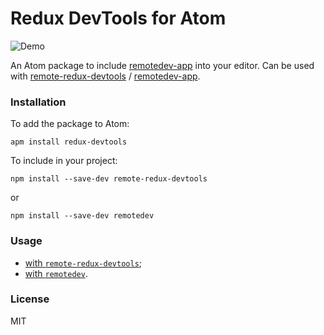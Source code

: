 # Redux DevTools for Atom

![Demo](https://raw.githubusercontent.com/zalmoxisus/atom-redux-devtools/master/demo.png)

An Atom package to include [remotedev-app](https://github.com/zalmoxisus/remotedev-app) into your editor. Can be used with [remote-redux-devtools](https://github.com/zalmoxisus/remote-redux-devtools) / [remotedev-app](https://github.com/zalmoxisus/remotedev-app).

### Installation

To add the package to Atom:
```
apm install redux-devtools
```

To include in your project:
```
npm install --save-dev remote-redux-devtools
```
or
```
npm install --save-dev remotedev
```

### Usage

- [with `remote-redux-devtools`](https://github.com/zalmoxisus/remote-redux-devtools#usage);
- [with `remotedev`](https://github.com/zalmoxisus/remotedev#usage).

### License

MIT
